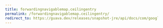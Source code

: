 ```yaml
---
title: forwardingnavigablemap.ceilingentry
permalink: /forwardingnavigablemap.ceilingentry/
redirect_to: https://guava.dev/releases/snapshot-jre/api/docs/com/google/common/collect/ForwardingNavigableMap.html#ceilingEntry-K-
---
```

